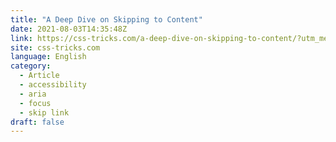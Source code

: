 ```yaml
---
title: "A Deep Dive on Skipping to Content"
date: 2021-08-03T14:35:48Z
link: https://css-tricks.com/a-deep-dive-on-skipping-to-content/?utm_medium=RSS&utm_source=news.12bit.vn
site: css-tricks.com
language: English
category:
  - Article
  - accessibility
  - aria
  - focus
  - skip link
draft: false
---
```

